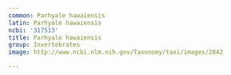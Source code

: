 ```yaml
---
common: Parhyale hawaiensis
latin: Parhyale hawaiensis
ncbi: '317513'
title: Parhyale hawaiensis
group: Invertebrates
image: http://www.ncbi.nlm.nih.gov/Taxonomy/taxi/images/2842

---
```

